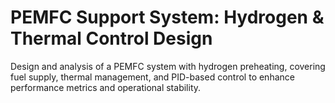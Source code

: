 # PEMFC Support System: Hydrogen & Thermal Control Design
Design and analysis of a PEMFC system with hydrogen preheating, covering fuel supply, thermal management, and PID-based control to enhance performance metrics and operational stability.
